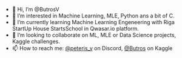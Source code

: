 - 👋 Hi, I’m @ButrosV
- 👀 I’m interested in Machine Learning, MLE, Python ans a bit of C.
- 🌱 I’m currently learning Machine Learning Engeneering with Riga StartUp House StartsSchool in Qwasar.io platform.
- 💞️ I’m looking to collaborate on ML, MLE or Data Science projects, Kaggle challenges.
- 📫 How to reach me: [@peteris_v](discordapp.com/users/peteris_v) on Discord, [@Butros](https://www.kaggle.com/butros) on Kaggle
<!---
ButrosV/ButrosV is a ✨ special ✨ repository because its `README.md` (this file) appears on your GitHub profile.
You can click the Preview link to take a look at your changes.
--->
